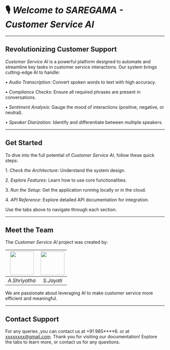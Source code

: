 # 🎙️ *Welcome to SAREGAMA - Customer Service AI*

---

##  Revolutionizing Customer Support

*Customer Service AI* is a powerful platform designed to automate and streamline key tasks in customer service interactions. Our system brings cutting-edge AI to handle:

•⁠  ⁠*Audio Transcription*: Convert spoken words to text with high accuracy.

•⁠  ⁠*Compliance Checks*: Ensure all required phrases are present in conversations.

•⁠  ⁠*Sentiment Analysis*: Gauge the mood of interactions (positive, negative, or neutral).

•⁠  ⁠*Speaker Diarization*: Identify and differentiate between multiple speakers.

---

##  Get Started

To dive into the full potential of *Customer Service AI*, follow these quick steps:

1.⁠ ⁠*Check the Architecture*: Understand the system design.

2.⁠ ⁠*Explore Features*: Learn how to use core functionalities.

3.⁠ ⁠*Run the Setup*: Get the application running locally or in the cloud.

4.⁠ ⁠*API Reference*: Explore detailed API documentation for integration.

Use the tabs above to navigate through each section.

---

##  Meet the Team

The *Customer Service AI* project was created by:

| <img src="1000104756.jpg"  width="75"/> | <img src="1000104756.jpg"  width="75"/> |
|:----------------------------------------:|:-----------------------------------------:|
| *A.Shriyatha*                          | *S.Jayati*                        |

We are passionate about leveraging AI to make customer service more efficient and meaningful.

---
## Contact Support
For any queries ,you can contact us at +91 985****6. or at xxxxxxxx@gmail.com.
Thank you for visiting our documentation! Explore the tabs to learn more, or contact us for any questions.